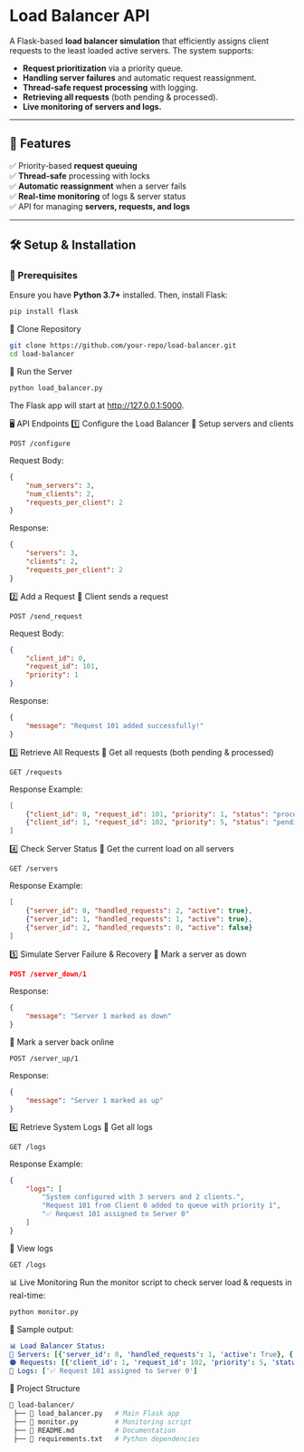 # **Load Balancer API**
A Flask-based **load balancer simulation** that efficiently assigns client requests to the least loaded active servers. The system supports:
- **Request prioritization** via a priority queue.
- **Handling server failures** and automatic request reassignment.
- **Thread-safe request processing** with logging.
- **Retrieving all requests** (both pending & processed).
- **Live monitoring of servers and logs.**

---

## **🚀 Features**
✅ Priority-based **request queuing**  
✅ **Thread-safe** processing with locks  
✅ **Automatic reassignment** when a server fails  
✅ **Real-time monitoring** of logs & server status  
✅ API for managing **servers, requests, and logs**

---

## **🛠️ Setup & Installation**
### **🔹 Prerequisites**
Ensure you have **Python 3.7+** installed. Then, install Flask:
```sh
pip install flask
```
🔹 Clone Repository
```sh
git clone https://github.com/your-repo/load-balancer.git
cd load-balancer
```
🔹 Run the Server
```sh
python load_balancer.py
```
The Flask app will start at http://127.0.0.1:5000.

🖥️ API Endpoints
1️⃣ Configure the Load Balancer
📌 Setup servers and clients

```http
POST /configure
```
Request Body:

```json
{
    "num_servers": 3,
    "num_clients": 2,
    "requests_per_client": 2
}
```
Response:
```json
{
    "servers": 3,
    "clients": 2,
    "requests_per_client": 2
}
```
2️⃣ Add a Request
📌 Client sends a request

```http
POST /send_request
```
Request Body:

```json
{
    "client_id": 0,
    "request_id": 101,
    "priority": 1
}
```
Response:

```json
{
    "message": "Request 101 added successfully!"
}
```
3️⃣ Retrieve All Requests
📌 Get all requests (both pending & processed)

```http
GET /requests
```
Response Example:

```json
[
    {"client_id": 0, "request_id": 101, "priority": 1, "status": "processed"},
    {"client_id": 1, "request_id": 102, "priority": 5, "status": "pending"}
]
```
4️⃣ Check Server Status
📌 Get the current load on all servers

```http
GET /servers
```
Response Example:

```json
[
    {"server_id": 0, "handled_requests": 2, "active": true},
    {"server_id": 1, "handled_requests": 1, "active": true},
    {"server_id": 2, "handled_requests": 0, "active": false}
]
```
5️⃣ Simulate Server Failure & Recovery
📌 Mark a server as down

```json
POST /server_down/1
```
Response:

```json
{
    "message": "Server 1 marked as down"
}
```
📌 Mark a server back online

```http
POST /server_up/1
```
Response:

```json
{
    "message": "Server 1 marked as up"
}
```
6️⃣ Retrieve System Logs
📌 Get all logs

```http
GET /logs
```
Response Example:

```json
{
    "logs": [
        "System configured with 3 servers and 2 clients.",
        "Request 101 from Client 0 added to queue with priority 1",
        "✅ Request 101 assigned to Server 0"
    ]
}
```
📌 View logs

```http
GET /logs
```

📊 Live Monitoring
Run the monitor script to check server load & requests in real-time:

```sh
python monitor.py
```
🔹 Sample output:

```yaml
📊 Load Balancer Status:
🔹 Servers: [{'server_id': 0, 'handled_requests': 1, 'active': True}, {'server_id': 1, 'handled_requests': 1, 'active': True}]
🟠 Requests: [{'client_id': 1, 'request_id': 102, 'priority': 5, 'status': 'pending'}]
📝 Logs: ['✅ Request 101 assigned to Server 0']
```
📌 Project Structure
```bash
📂 load-balancer/
 ├── 📜 load_balancer.py   # Main Flask app
 ├── 📜 monitor.py         # Monitoring script
 ├── 📜 README.md          # Documentation
 ├── 📜 requirements.txt   # Python dependencies
```
